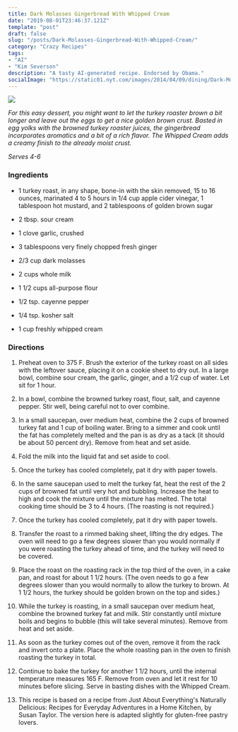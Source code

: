 ```yaml
---
title: Dark Molasses Gingerbread With Whipped Cream
date: "2019-08-01T23:46:37.121Z"
template: "post"
draft: false
slug: "/posts/Dark-Molasses-Gingerbread-With-Whipped-Cream/"
category: "Crazy Recipes"
tags:
- "AI"
- "Kim Severson"
description: "A tasty AI-generated recipe. Endorsed by Obama."
socialImage: "https://static01.nyt.com/images/2014/04/09/dining/Dark-Molasses-Gingerbread/Dark-Molasses-Gingerbread-superJumbo-v4.jpg"
---
```


![](https://static01.nyt.com/images/2014/04/09/dining/Dark-Molasses-Gingerbread/Dark-Molasses-Gingerbread-superJumbo-v4.jpg)

*For this easy dessert, you might want to let the turkey roaster brown a bit longer and leave out the eggs to get a nice golden brown crust. Basted in egg yolks with the browned turkey roaster juices, the gingerbread incorporates aromatics and a bit of a rich flavor. The Whipped Cream adds a creamy finish to the already moist crust.*

*Serves 4-6*
### Ingredients

* 1 turkey roast, in any shape, bone-in with the skin removed, 15 to 16 ounces, marinated 4 to 5 hours in 1/4 cup apple cider vinegar, 1 tablespoon hot mustard, and 2 tablespoons of golden brown sugar

* 2 tbsp. sour cream

* 1 clove garlic, crushed

* 3 tablespoons very finely chopped fresh ginger

* 2/3 cup dark molasses

* 2 cups whole milk

* 1 1/2 cups all-purpose flour

* 1/2 tsp. cayenne pepper

* 1/4 tsp. kosher salt

* 1 cup freshly whipped cream
### Directions

1. Preheat oven to 375 F. Brush the exterior of the turkey roast on all sides with the leftover sauce, placing it on a cookie sheet to dry out. In a large bowl, combine sour cream, the garlic, ginger, and a 1/2 cup of water. Let sit for 1 hour.

1. In a bowl, combine the browned turkey roast, flour, salt, and cayenne pepper. Stir well, being careful not to over combine.

1. In a small saucepan, over medium heat, combine the 2 cups of browned turkey fat and 1 cup of boiling water. Bring to a simmer and cook until the fat has completely melted and the pan is as dry as a tack (it should be about 50 percent dry). Remove from heat and set aside.

1. Fold the milk into the liquid fat and set aside to cool.

1. Once the turkey has cooled completely, pat it dry with paper towels.

1. In the same saucepan used to melt the turkey fat, heat the rest of the 2 cups of browned fat until very hot and bubbling. Increase the heat to high and cook the mixture until the mixture has melted. The total cooking time should be 3 to 4 hours. (The roasting is not required.)

1. Once the turkey has cooled completely, pat it dry with paper towels.

1. Transfer the roast to a rimmed baking sheet, lifting the dry edges. The oven will need to go a few degrees slower than you would normally if you were roasting the turkey ahead of time, and the turkey will need to be covered.

1. Place the roast on the roasting rack in the top third of the oven, in a cake pan, and roast for about 1 1/2 hours. (The oven needs to go a few degrees slower than you would normally to allow the turkey to brown. At 1 1/2 hours, the turkey should be golden brown on the top and sides.)

1. While the turkey is roasting, in a small saucepan over medium heat, combine the browned turkey fat and milk. Stir constantly until mixture boils and begins to bubble (this will take several minutes). Remove from heat and set aside.

1. As soon as the turkey comes out of the oven, remove it from the rack and invert onto a plate. Place the whole roasting pan in the oven to finish roasting the turkey in total.

1. Continue to bake the turkey for another 1 1/2 hours, until the internal temperature measures 165 F. Remove from oven and let it rest for 10 minutes before slicing. Serve in basting dishes with the Whipped Cream.

1. This recipe is based on a recipe from Just About Everything's Naturally Delicious: Recipes for Everyday Adventures in a Home Kitchen, by Susan Taylor. The version here is adapted slightly for gluten-free pastry lovers.

